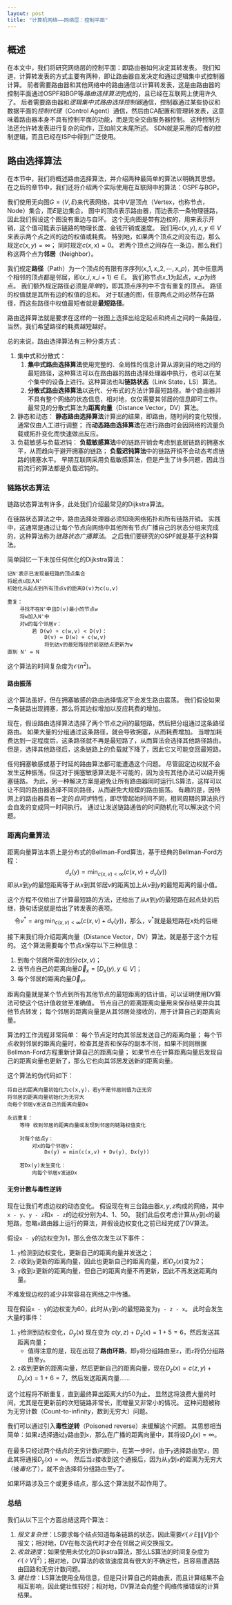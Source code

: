 ```yaml
---
layout: post
title: "计算机网络——网络层：控制平面"
---
```


## 概述

在本文中，我们将研究网络层的控制平面：即路由器如何决定其转发表。
我们知道，计算转发表的方式主要有两种，即让路由器自发决定和通过逻辑集中式控制器计算。
前者需要路由器和其他网络中的路由通信以计算转发表，这是由路由器的控制平面通过OSPF和BGP等*路由选择算法*完成的，且已经在互联网上使用许久了。
后者需要路由器和*逻辑集中式路由选择控制器*通信，控制器通过某些协议和数据平面的*控制代理*（Control Agent）通信，然后由CA配置和管理转发表，这意味着路由器本身不具有控制平面的功能，而是完全交由服务器控制。
这种控制方法还允许转发表进行复杂的动作，正如前文末尾所述。
SDN就是采用的后者的控制逻辑，而且已经在ISP中得到广泛使用。

## 路由选择算法

在本节中，我们将概述路由选择算法，并介绍两种最简单的算法以明确其思想。
在之后的章节中，我们还将介绍两个实际使用在互联网中的算法：OSPF与BGP。

我们使用无向图$G = (V,E)$来代表网络，其中$V$是顶点（Vertex，也称节点，Node）集合，而$E$是边集合。
图中的顶点表示路由器，而边表示一条物理链路，因此我们假设这个图没有重边与自环。
这个无向图是带有边权的，用来表示开销，这个值可能表示链路的物理长度、金钱开销或速度。
我们用$c(x,y),\, x,y \in V$来表示两个点之间的边的权值或耗费。
特别地，如果两个顶点之间没有边，那么规定$c(x,y) = \infty$；
同时规定$c(x,x) = 0$。
若两个顶点之间存在一条边，那么我们称这两个点为**邻居**（Neighbor）。

我们规定**路径**（Path）为一个顶点的有限有序序列$(x\_1,x\_2,\cdots,x\_p)$，其中任意两个相邻的顶点都是邻居，即$(x\_i,x\_{i+1}) \in E$。
我们称节点$x\_1$为起点，$x\_p$为终点。
我们额外规定路径必须是*简单*的，即其顶点序列中不含有重复的顶点。
路径的权值就是其所有边的权值的总和。
对于联通的图，任意两点之间必然存在路径，而这些路径中权值最短者就是**最短路径**。

路由选择算法就是要求在这样的一张图上选择出给定起点和终点之间的一条路径，当然，我们希望路径的耗费越短越好。

总的来说，路由选择算法有三种分类方式：
1. 集中式和分散式：
   1. **集中式路由选择算法**使用完整的、全局性的信息计算从源到目的地之间的最短路径，这种算法可以在路由器的路由选择处理器中执行，也可以在某个集中的设备上进行。这种算法也叫**链路状态**（Link State，LS）算法。
   2. **分散式路由选择算法**以迭代、分布式的方法计算最短路径。单个路由器并不具有整个网络的状态信息，相对地，仅仅需要其邻居的信息即可工作。最常见的分散式算法为**距离向量**（Distance Vector，DV）算法。
2. 静态和动态：
   **静态路由选择算法**计算出的结果，即路由，随时间的变化较慢，通常仅由人工进行调整；
   而**动态路由选择算法**在进行路由时会因网络的流量负载或拓扑变化而快速做出反应。
3. 负载敏感与负载迟钝：
   **负载敏感算法**中的链路开销会考虑到底层链路的拥塞水平，从而趋向于避开拥塞的链路；
   **负载迟钝算法**中的链路开销不会动态考虑链路的拥塞水平。
   早期互联网采用负载敏感算法，但是产生了许多问题，因此当前流行的算法都是负载迟钝的。

### 链路状态算法

链路状态算法有许多，此处我们介绍最常见的Dijkstra算法。

在链路状态算法之中，路由选择处理器必须知晓网络拓扑和所有链路开销。
实践中，这通常是通过让每个节点向网络中其他所有节点广播自己的状态分组来完成的，这种算法称为*链路状态广播算法*。
之后我们要研究的OSPF就是基于这种算法。

简单回忆一下未加任何优化的Dijkstra算法：
```
记N'表示已发现最短路的顶点集合
将起点u加入N'
初始化从起点到所有顶点v的距离D(v)为c(u,v)

重复：
    寻找不在N'中且D(v)最小的节点w
    将w加入N'中
    对w的每个邻居v：
        若 D(w) + c(w,v) < D(v)：
            D(v) = D(w) + c(w,v)
            将到达v的最短路径的前驱结点更新为w
直到 N' = N
```

这个算法的时间复杂度为$\mathcal{O}(n^2)$。

#### 路由振荡

这个算法虽好，但在拥塞敏感的路由选择情况下会发生路由震荡。
我们假设如果一条链路出现拥塞，那么将其边权增加以反应耗费的增加。

现在，假设路由选择算法选择了两个节点之间的最短路，然后把分组通过这条路径路由。
如果大量的分组通过这条路径，就会导致拥塞，从而耗费增加。
当增加耗费达到一定程度后，这条路径就不再是最短路了，从而算法会选择其他路径路由。
但是，选择其他路径后，这条链路上的负载就下降了，因此它又可能变回最短路。

任何拥塞敏感或基于时延的路由算法都可能遭遇这个问题。
尽管固定边权就不会发生这种振荡，但这对于拥塞敏感算法是不可能的，因为没有其他办法可以绕开拥塞链路。
为此，另一种解决方案是避免让所有路由器同时运行LS算法，这样可以让不同的路由器选择不同的路径，从而避免大规模的路由振荡。
有趣的是，因特网上的路由器具有一定的*自同步*特性，即尽管起始时间不同，相同周期的算法执行会自发的变成同一时间执行。
通过让发送链路通告的时间随机化可以解决这个问题。

### 距离向量算法

距离向量算法本质上是分布式的Bellman-Ford算法，基于经典的Bellman-Ford方程：
$$
d_x(y) = \min_{c(x,v) < \infty}\left( c(x,v) + d_v(y) \right)
$$
即从$x$到$y$的最短距离等于从$x$到其邻居$v$的距离加上从$v$到$y$的最短距离的最小值。

这个方程不仅给出了计算最短路的方法，还给出了从$x$到$y$的最短路在起点处的后继，换句话说就是给出了转发表的表项。
$$
\text{令} v^* = \arg \min_{c(x,v) < \infty}\left( c(x,v) + d_v(y) \right) \text{，那么，} v^* \text{就是最短路在} x \text{处的后继}
$$

接下来我们将介绍距离向量（Distance Vector，DV）算法，就是基于这个方程的。
这个算法需要每个节点$x$保存以下三种信息：
1. 到每个邻居所需的划分$c(x,v)$；
2. 该节点自己的距离向量$\vec{D}_x = \left[ D_x(y), y \in V \right]$；
3. 每个邻居的距离向量$\vec{D}_v$。

距离向量就是某个节点到所有其他节点的最短距离的估计值，可以证明使用DV算法可使这个估计值收敛至准确值。
节点自己的距离距离向量用来保存结果并向其他节点转发；
每个邻居的距离向量是从其邻居处接收的，用于计算自己的距离向量。

算法的工作流程非常简单：
每个节点定时向其邻居发送自己的距离向量；
每个节点收到邻居的距离向量时，检查其是否和保存的副本不同，如果不同则根据Bellman-Ford方程重新计算自己的距离向量；
如果节点在计算距离向量后发现自己的距离向量也更新了，那么它也向其邻居发送新的距离向量。

这个算法的伪代码如下：
```
将自己的距离向量初始化为c(x,y)，若y不是邻居则值为正无穷
将邻居的距离向量初始化为无穷大
向每个邻居v发送自己的距离向量Dx

永远重复：
    等待 收到邻居的距离向量或发现到邻居的链路权值变化

    对每个结点y：
        对x的每个邻居v：
            Dx(y) = min(c(x,v) + Dv(y), Dx(y))
    
    若Dx(y)发生变化：
        向每个邻居v发送Dx
```

#### 无穷计数与毒性逆转

现在让我们考虑边权的动态变化。
假设现在有三台路由器$x, y, z$构成的网络，其中`x - y`、`y - z`和`x - z`的边权分别为4、1、50。
我们此后仅考虑计算从`y`到`x`的最短路，忽略`x`路由器上运行的算法，并假设边权变化之前已经完成了DV算法。

假设`x - y`的边权变为1，那么会依次发生以下事件：
1. `y`检测到边权变化，更新自己的距离向量并发送之；
2. `z`收到`y`更新的距离向量，因此也更新自己的距离向量，即$D_z(x)$变为2；
3. `y`收到`z`更新的距离向量，但自己的距离向量不再更新，因此不再发送距离向量。

不难发现边权的减少非常容易在网络之中传播。

现在假设`x - y`的边权变为60，此时从`y`到`x`的最短路变为`y - z - x`。
此时会发生大量的事件：
1. `y`检测到边权变化，$D_y(x)$ 现在变为 $c(y,z)+D_z(x) = 1+5 = 6$，然后发送其距离向量；
   - 值得注意的是，现在出现了**路由环路**，即`y`将分组路由至`z`，而`z`将仍分组路由至`y`。
2. `z`收到更新的距离向量，然后更新自己的距离向量，现在$D_z(x) = c(z,y)+D_y(x) = 1+6 = 7$，然后发送距离向量……

这个过程将不断重复，直到最终算出距离大约50为止。
显然这将浪费大量的时间，尤其是在更新前的次短链路非常长，而增量又非常小的情况。
这种问题被称为无穷计数（Count-to-infinity，数到无穷大）问题。

我们可以通过引入**毒性逆转**（Poisoned reverse）来缓解这个问题。
其思想相当简单：如果`z`选择通过`y`路由到`x`，那么在广播的距离向量中，其将设$D_z(x) = \infty$。

在最多只经过两个结点的无穷计数问题中，在第一步时，由于`y`选择路由至`z`，因此其将通报$D_y(x) = \infty$。
然后当`z`接收到这个通报后，因为从`y`到`x`的距离为无穷大（被*毒化*了），就不会选择将分组路由至`y`了。

如果环路涉及三个或更多结点，那么这个算法就不起作用了。

### 总结

我们从以下三个方面总结这两个算法：
1. *报文复杂性*：LS要求每个结点知道每条链路的状态，因此需要$\mathcal{O}\left(\left\| E \right\| \left\| V \right\|\right)$个报文；相对地，DV在每次迭代时才会在邻居之间交换报文。
2. *收敛速度*：如果使用未优化的Dijkstra算法，那么LS算法的时间复杂度为$\mathcal{O}\left( \left\| V \right\|^2 \right)$；相对地，DV算法的收敛速度具有很大的不确定性，且容易遭遇路由回路和无穷计数问题。
3. *健壮性*：LS算法使用全局信息，但是只计算自己的路由表，而且计算结果不会相互影响，因此健壮性较好；相对地，DV算法会向整个网络传播错误的计算结果。
